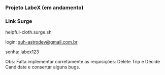 ### Projeto LabeX (em andamento)

### Link Surge 
helpful-cloth.surge.sh

login:  suh-astrodev@gmail.com.br

senha: labex123

Obs: Falta implementar corretamente as requisições: Delete Trip e Decide Candidate e consertar alguns bugs.
